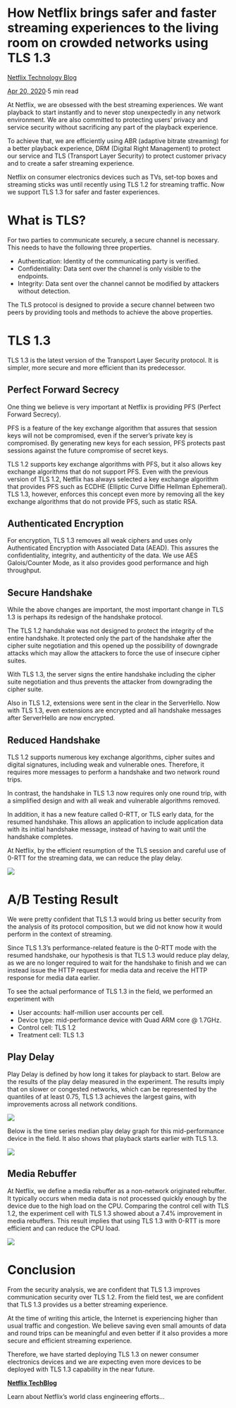 # How Netflix brings safer and faster streaming experiences to the living room on crowded networks using TLS 1.3

[Netflix Technology Blog](https://netflixtechblog.medium.com/?source=post_page-----78b8de7f758c--------------------------------)

[Apr 20, 2020](http://netflixtechblog.com/how-netflix-brings-safer-and-faster-streaming-experience-to-the-living-room-on-crowded-networks-78b8de7f758c?source=post_page-----78b8de7f758c--------------------------------)·5 min read

At Netflix, we are obsessed with the best streaming experiences. We want playback to start instantly and to never stop unexpectedly in any network environment. We are also committed to protecting users’ privacy and service security without sacrificing any part of the playback experience.

To achieve that, we are efficiently using ABR (adaptive bitrate streaming) for a better playback experience, DRM (Digital Right Management) to protect our service and TLS (Transport Layer Security) to protect customer privacy and to create a safer streaming experience.

Netflix on consumer electronics devices such as TVs, set-top boxes and streaming sticks was until recently using TLS 1.2 for streaming traffic. Now we support TLS 1.3 for safer and faster experiences.

# What is TLS?

For two parties to communicate securely, a secure channel is necessary. This needs to have the following three properties.

- Authentication: Identity of the communicating party is verified.
- Confidentiality: Data sent over the channel is only visible to the endpoints.
- Integrity: Data sent over the channel cannot be modified by attackers without detection.

The TLS protocol is designed to provide a secure channel between two peers by providing tools and methods to achieve the above properties.

# TLS 1.3

TLS 1.3 is the latest version of the Transport Layer Security protocol. It is simpler, more secure and more efficient than its predecessor.

## Perfect Forward Secrecy

One thing we believe is very important at Netflix is providing PFS (Perfect Forward Secrecy).

PFS is a feature of the key exchange algorithm that assures that session keys will not be compromised, even if the server’s private key is compromised. By generating new keys for each session, PFS protects past sessions against the future compromise of secret keys.

TLS 1.2 supports key exchange algorithms with PFS, but it also allows key exchange algorithms that do not support PFS. Even with the previous version of TLS 1.2, Netflix has always selected a key exchange algorithm that provides PFS such as ECDHE (Elliptic Curve Diffie Hellman Ephemeral). TLS 1.3, however, enforces this concept even more by removing all the key exchange algorithms that do not provide PFS, such as static RSA.

## Authenticated Encryption

For encryption, TLS 1.3 removes all weak ciphers and uses only Authenticated Encryption with Associated Data (AEAD). This assures the confidentiality, integrity, and authenticity of the data. We use AES Galois/Counter Mode, as it also provides good performance and high throughput.

## Secure Handshake

While the above changes are important, the most important change in TLS 1.3 is perhaps its redesign of the handshake protocol.

The TLS 1.2 handshake was not designed to protect the integrity of the entire handshake. It protected only the part of the handshake after the cipher suite negotiation and this opened up the possibility of downgrade attacks which may allow the attackers to force the use of insecure cipher suites.

With TLS 1.3, the server signs the entire handshake including the cipher suite negotiation and thus prevents the attacker from downgrading the cipher suite.

Also in TLS 1.2, extensions were sent in the clear in the ServerHello. Now with TLS 1.3, even extensions are encrypted and all handshake messages after ServerHello are now encrypted.

## Reduced Handshake

TLS 1.2 supports numerous key exchange algorithms, cipher suites and digital signatures, including weak and vulnerable ones. Therefore, it requires more messages to perform a handshake and two network round trips.

In contrast, the handshake in TLS 1.3 now requires only one round trip, with a simplified design and with all weak and vulnerable algorithms removed.

In addition, it has a new feature called 0-RTT, or TLS early data, for the resumed handshake. This allows an application to include application data with its initial handshake message, instead of having to wait until the handshake completes.

At Netflix, by the efficient resumption of the TLS session and careful use of 0-RTT for the streaming data, we can reduce the play delay.

![](https://miro.medium.com/max/60/1*dwfkh2K4bBsQHdP_rEyH7Q.png?q=20)

# A/B Testing Result

We were pretty confident that TLS 1.3 would bring us better security from the analysis of its protocol composition, but we did not know how it would perform in the context of streaming.

Since TLS 1.3’s performance-related feature is the 0-RTT mode with the resumed handshake, our hypothesis is that TLS 1.3 would reduce play delay, as we are no longer required to wait for the handshake to finish and we can instead issue the HTTP request for media data and receive the HTTP response for media data earlier.

To see the actual performance of TLS 1.3 in the field, we performed an experiment with

- User accounts: half-million user accounts per cell.
- Device type: mid-performance device with Quad ARM core @ 1.7GHz.
- Control cell: TLS 1.2
- Treatment cell: TLS 1.3

## Play Delay

Play Delay is defined by how long it takes for playback to start. Below are the results of the play delay measured in the experiment. The results imply that on slower or congested networks, which can be represented by the quantiles of at least 0.75, TLS 1.3 achieves the largest gains, with improvements across all network conditions.

![](https://miro.medium.com/max/60/1*So7N5ohUZYZnP2ZfgLyNEg.png?q=20)

Below is the time series median play delay graph for this mid-performance device in the field. It also shows that playback starts earlier with TLS 1.3.

![](https://miro.medium.com/max/60/1*6Hkq1ZCussPA1s-qtcuYOg.png?q=20)

## Media Rebuffer

At Netflix, we define a media rebuffer as a non-network originated rebuffer. It typically occurs when media data is not processed quickly enough by the device due to the high load on the CPU. Comparing the control cell with TLS 1.2, the experiment cell with TLS 1.3 showed about a 7.4% improvement in media rebuffers. This result implies that using TLS 1.3 with 0-RTT is more efficient and can reduce the CPU load.

![](https://miro.medium.com/max/60/1*sZY-mXVAxBMFMp9ZvVl5Aw.png?q=20)

# Conclusion

From the security analysis, we are confident that TLS 1.3 improves communication security over TLS 1.2. From the field test, we are confident that TLS 1.3 provides us a better streaming experience.

At the time of writing this article, the Internet is experiencing higher than usual traffic and congestion. We believe saving even small amounts of data and round trips can be meaningful and even better if it also provides a more secure and efficient streaming experience.

Therefore, we have started deploying TLS 1.3 on newer consumer electronics devices and we are expecting even more devices to be deployed with TLS 1.3 capability in the near future.

[**Netflix TechBlog**](https://netflixtechblog.com/?source=post_sidebar--------------------------post_sidebar-----------)

Learn about Netflix’s world class engineering efforts…
